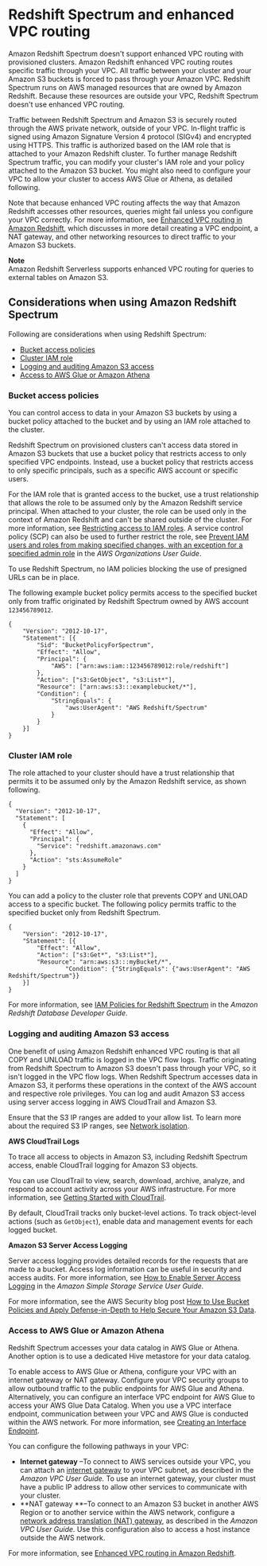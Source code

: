 # Redshift Spectrum and enhanced VPC routing<a name="spectrum-enhanced-vpc"></a>

Amazon Redshift Spectrum doesn't support enhanced VPC routing with provisioned clusters\. Amazon Redshift enhanced VPC routing routes specific traffic through your VPC\. All traffic between your cluster and your Amazon S3 buckets is forced to pass through your Amazon VPC\. Redshift Spectrum runs on AWS managed resources that are owned by Amazon Redshift\. Because these resources are outside your VPC, Redshift Spectrum doesn't use enhanced VPC routing\. 

 Traffic between Redshift Spectrum and Amazon S3 is securely routed through the AWS private network, outside of your VPC\. In\-flight traffic is signed using Amazon Signature Version 4 protocol \(SIGv4\) and encrypted using HTTPS\. This traffic is authorized based on the IAM role that is attached to your Amazon Redshift cluster\. To further manage Redshift Spectrum traffic, you can modify your cluster's IAM role and your policy attached to the Amazon S3 bucket\. You might also need to configure your VPC to allow your cluster to access AWS Glue or Athena, as detailed following\. 

 Note that because enhanced VPC routing affects the way that Amazon Redshift accesses other resources, queries might fail unless you configure your VPC correctly\. For more information, see [Enhanced VPC routing in Amazon Redshift](enhanced-vpc-routing.md), which discusses in more detail creating a VPC endpoint, a NAT gateway, and other networking resources to direct traffic to your Amazon S3 buckets\. 

**Note**  
Amazon Redshift Serverless supports enhanced VPC routing for queries to external tables on Amazon S3\.

## Considerations when using Amazon Redshift Spectrum<a name="spectrum-enhanced-vpc-considerations"></a>

Following are considerations when using Redshift Spectrum: 
+ [Bucket access policies](#spectrum-enhanced-vpc-considerations-policies)
+ [Cluster IAM role](#spectrum-enhanced-vpc-considerations-cluster-role)
+ [Logging and auditing Amazon S3 access](#spectrum-enhanced-vpc-considerations-logging-s3)
+ [Access to AWS Glue or Amazon Athena](#spectrum-enhanced-vpc-considerations-glue-access)

### Bucket access policies<a name="spectrum-enhanced-vpc-considerations-policies"></a>

You can control access to data in your Amazon S3 buckets by using a bucket policy attached to the bucket and by using an IAM role attached to the cluster\. 

Redshift Spectrum on provisioned clusters can't access data stored in Amazon S3 buckets that use a bucket policy that restricts access to only specified VPC endpoints\. Instead, use a bucket policy that restricts access to only specific principals, such as a specific AWS account or specific users\. 

For the IAM role that is granted access to the bucket, use a trust relationship that allows the role to be assumed only by the Amazon Redshift service principal\. When attached to your cluster, the role can be used only in the context of Amazon Redshift and can't be shared outside of the cluster\. For more information, see [Restricting access to IAM roles](authorizing-redshift-service.md#authorizing-redshift-service-database-users)\. A service control policy \(SCP\) can also be used to further restrict the role, see [Prevent IAM users and roles from making specified changes, with an exception for a specified admin role](https://docs.aws.amazon.com/organizations/latest/userguide/orgs_manage_policies_scps_examples_general.html#example-scp-restricts-with-exception) in the *AWS Organizations User Guide*\.

To use Redshift Spectrum, no IAM policies blocking the use of presigned URLs can be in place\.

The following example bucket policy permits access to the specified bucket only from traffic originated by Redshift Spectrum owned by AWS account `123456789012`\. 

```
{
	"Version": "2012-10-17",
	"Statement": [{
		"Sid": "BucketPolicyForSpectrum",
		"Effect": "Allow",
		"Principal": {
			"AWS": ["arn:aws:iam::123456789012:role/redshift"]
		},
		"Action": ["s3:GetObject", "s3:List*"],
		"Resource": ["arn:aws:s3:::examplebucket/*"],
		"Condition": {
			"StringEquals": {
				"aws:UserAgent": "AWS Redshift/Spectrum"
			}
		}
	}]
}
```

### Cluster IAM role<a name="spectrum-enhanced-vpc-considerations-cluster-role"></a>

The role attached to your cluster should have a trust relationship that permits it to be assumed only by the Amazon Redshift service, as shown following\.

```
{
  "Version": "2012-10-17",
  "Statement": [
    {
      "Effect": "Allow",
      "Principal": {
        "Service": "redshift.amazonaws.com"
      },
      "Action": "sts:AssumeRole"
    }
  ]
}
```

You can add a policy to the cluster role that prevents COPY and UNLOAD access to a specific bucket\. The following policy permits traffic to the specified bucket only from Redshift Spectrum\. 

```
{
    "Version": "2012-10-17",
    "Statement": [{
        "Effect": "Allow",
        "Action": ["s3:Get*", "s3:List*"],
        "Resource": "arn:aws:s3:::myBucket/*",
                "Condition": {"StringEquals": {"aws:UserAgent": "AWS Redshift/Spectrum"}}
    }]
}
```

For more information, see [IAM Policies for Redshift Spectrum](https://docs.aws.amazon.com/redshift/latest/dg/c-spectrum-iam-policies.html) in the *Amazon Redshift Database Developer Guide*\.

### Logging and auditing Amazon S3 access<a name="spectrum-enhanced-vpc-considerations-logging-s3"></a>

One benefit of using Amazon Redshift enhanced VPC routing is that all COPY and UNLOAD traffic is logged in the VPC flow logs\. Traffic originating from Redshift Spectrum to Amazon S3 doesn't pass through your VPC, so it isn't logged in the VPC flow logs\. When Redshift Spectrum accesses data in Amazon S3, it performs these operations in the context of the AWS account and respective role privileges\. You can log and audit Amazon S3 access using server access logging in AWS CloudTrail and Amazon S3\. 

Ensure that the S3 IP ranges are added to your allow list\. To learn more about the required S3 IP ranges, see [Network isolation](https://docs.aws.amazon.com/redshift/latest/mgmt/security-network-isolation.html#network-isolation)\.

**AWS CloudTrail Logs** 

To trace all access to objects in Amazon S3, including Redshift Spectrum access, enable CloudTrail logging for Amazon S3 objects\. 

You can use CloudTrail to view, search, download, archive, analyze, and respond to account activity across your AWS infrastructure\. For more information, see [Getting Started with CloudTrail](https://docs.aws.amazon.com/awscloudtrail/latest/userguide/cloudtrail-getting-started.html)\. 

By default, CloudTrail tracks only bucket\-level actions\. To track object\-level actions \(such as `GetObject`\), enable data and management events for each logged bucket\. 

**Amazon S3 Server Access Logging** 

Server access logging provides detailed records for the requests that are made to a bucket\. Access log information can be useful in security and access audits\. For more information, see [How to Enable Server Access Logging](https://docs.aws.amazon.com/AmazonS3/latest/dev/ServerLogs.html#server-access-logging-overview) in the *Amazon Simple Storage Service User Guide\.*

For more information, see the AWS Security blog post [How to Use Bucket Policies and Apply Defense\-in\-Depth to Help Secure Your Amazon S3 Data](https://aws.amazon.com/blogs/security/how-to-use-bucket-policies-and-apply-defense-in-depth-to-help-secure-your-amazon-s3-data/)\. 

### Access to AWS Glue or Amazon Athena<a name="spectrum-enhanced-vpc-considerations-glue-access"></a>

Redshift Spectrum accesses your data catalog in AWS Glue or Athena\. Another option is to use a dedicated Hive metastore for your data catalog\. 

To enable access to AWS Glue or Athena, configure your VPC with an internet gateway or NAT gateway\. Configure your VPC security groups to allow outbound traffic to the public endpoints for AWS Glue and Athena\. Alternatively, you can configure an interface VPC endpoint for AWS Glue to access your AWS Glue Data Catalog\. When you use a VPC interface endpoint, communication between your VPC and AWS Glue is conducted within the AWS network\. For more information, see [Creating an Interface Endpoint](https://docs.aws.amazon.com/vpc/latest/userguide/vpce-interface.html#create-interface-endpoint)\.

You can configure the following pathways in your VPC: 
+ **Internet gateway** –To connect to AWS services outside your VPC, you can attach an [internet gateway](https://docs.aws.amazon.com/vpc/latest/userguide/VPC_Internet_Gateway.html) to your VPC subnet, as described in the *Amazon VPC User Guide\.* To use an internet gateway, your cluster must have a public IP address to allow other services to communicate with your cluster\. 
+ **NAT gateway **–To connect to an Amazon S3 bucket in another AWS Region or to another service within the AWS network, configure a [network address translation \(NAT\) gateway](https://docs.aws.amazon.com/vpc/latest/userguide/vpc-nat-gateway.html), as described in the *Amazon VPC User Guide\.* Use this configuration also to access a host instance outside the AWS network\.

For more information, see [Enhanced VPC routing in Amazon Redshift](enhanced-vpc-routing.md)\.